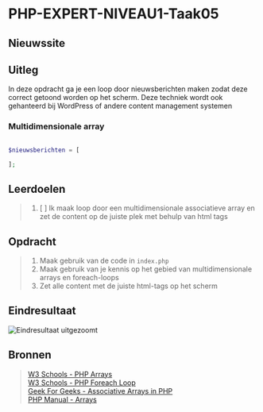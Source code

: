 # PHP-EXPERT-NIVEAU1-Taak05

## Nieuwssite

## Uitleg

In deze opdracht ga je een loop door nieuwsberichten maken zodat deze correct getoond worden op het scherm. Deze techniek wordt ook gehanteerd bij WordPress of andere content management systemen

### Multidimensionale array

```php

$nieuwsberichten = [

];
```

## Leerdoelen

> 1. [ ] Ik maak loop door een multidimensionale associatieve array en zet de content op de juiste plek met behulp van html tags

## Opdracht

> 1. Maak gebruik van de code in `index.php`
> 2. Maak gebruik van je kennis op het gebied van multidimensionale arrays en foreach-loops
> 3. Zet alle content met de juiste html-tags op het scherm

## Eindresultaat

![Eindresultaat uitgezoomt](https://github.com/ROC-van-Amsterdam-College-Amstelland/PHP-EXPERT/blob/master/niveau1/taak05/images/taak05b.png)

## Bronnen

> [W3 Schools - PHP Arrays](https://www.w3schools.com/php/php_arrays_associative.asp)  
> [W3 Schools - PHP Foreach Loop](https://www.w3schools.in/php/looping/foreach/)  
> [Geek For Geeks - Associative Arrays in PHP](https://www.geeksforgeeks.org/associative-arrays-in-php/)  
> [PHP Manual - Arrays](https://www.php.net/manual/en/language.types.array.php)
